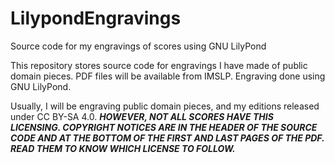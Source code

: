 # LilypondEngravings
Source code for my engravings of scores using GNU LilyPond

This repository stores source code for engravings I have made of public domain pieces. PDF files will be available from IMSLP. Engraving done using GNU LilyPond.

Usually, I will be engraving public domain pieces, and my editions released under CC BY-SA 4.0. ***HOWEVER, NOT ALL SCORES HAVE THIS LICENSING. COPYRIGHT NOTICES ARE IN THE HEADER OF THE SOURCE CODE AND AT THE BOTTOM OF THE FIRST AND LAST PAGES OF THE PDF. READ THEM TO KNOW WHICH LICENSE TO FOLLOW.***
